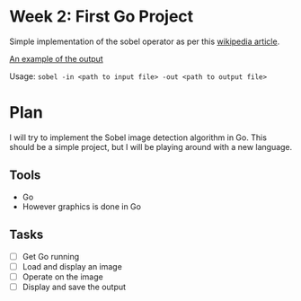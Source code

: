 # Week 2: First Go Project

Simple implementation of the sobel operator as per this [wikipedia article](https://en.wikipedia.org/wiki/Sobel_operator).

[An example of the output](sobel/examples/wiki-out.png)

Usage: `sobel -in <path to input file> -out <path to output file>`

# Plan

I will try to implement the Sobel image detection algorithm in Go. This should be a simple project, but I will be playing around with a new language.

## Tools

* Go
* However graphics is done in Go

## Tasks

- [ ] Get Go running
- [ ] Load and display an image
- [ ] Operate on the image
- [ ] Display and save the output